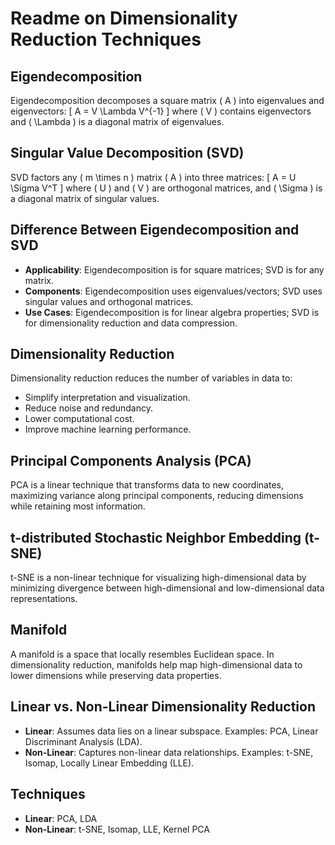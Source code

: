 # Readme on Dimensionality Reduction Techniques

## Eigendecomposition
Eigendecomposition decomposes a square matrix \( A \) into eigenvalues and eigenvectors:
\[ A = V \Lambda V^{-1} \]
where \( V \) contains eigenvectors and \( \Lambda \) is a diagonal matrix of eigenvalues.

## Singular Value Decomposition (SVD)
SVD factors any \( m \times n \) matrix \( A \) into three matrices:
\[ A = U \Sigma V^T \]
where \( U \) and \( V \) are orthogonal matrices, and \( \Sigma \) is a diagonal matrix of singular values.

## Difference Between Eigendecomposition and SVD
- **Applicability**: Eigendecomposition is for square matrices; SVD is for any matrix.
- **Components**: Eigendecomposition uses eigenvalues/vectors; SVD uses singular values and orthogonal matrices.
- **Use Cases**: Eigendecomposition is for linear algebra properties; SVD is for dimensionality reduction and data compression.

## Dimensionality Reduction
Dimensionality reduction reduces the number of variables in data to:
- Simplify interpretation and visualization.
- Reduce noise and redundancy.
- Lower computational cost.
- Improve machine learning performance.

## Principal Components Analysis (PCA)
PCA is a linear technique that transforms data to new coordinates, maximizing variance along principal components, reducing dimensions while retaining most information.

## t-distributed Stochastic Neighbor Embedding (t-SNE)
t-SNE is a non-linear technique for visualizing high-dimensional data by minimizing divergence between high-dimensional and low-dimensional data representations.

## Manifold
A manifold is a space that locally resembles Euclidean space. In dimensionality reduction, manifolds help map high-dimensional data to lower dimensions while preserving data properties.

## Linear vs. Non-Linear Dimensionality Reduction
- **Linear**: Assumes data lies on a linear subspace. Examples: PCA, Linear Discriminant Analysis (LDA).
- **Non-Linear**: Captures non-linear data relationships. Examples: t-SNE, Isomap, Locally Linear Embedding (LLE).

## Techniques
- **Linear**: PCA, LDA
- **Non-Linear**: t-SNE, Isomap, LLE, Kernel PCA